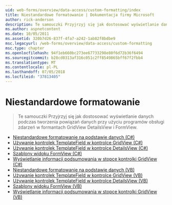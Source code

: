 ```yaml
---
uid: web-forms/overview/data-access/custom-formatting/index
title: Niestandardowe formatowanie | Dokumentacja firmy Microsoft
author: rick-anderson
description: Te samouczki Przyjrzyj się jak dostosować wyświetlanie danych podczas tworzenia powiązań danych przy użyciu programów obsługi zdarzeń w formantach GridView DetailsView i FormView.
ms.author: aspnetcontent
ms.date: 10/05/2011
ms.assetid: 320b7d26-837f-4fa7-a242-1ab82f8bdbe9
msc.legacyurl: /web-forms/overview/data-access/custom-formatting
msc.type: chapter
ms.openlocfilehash: 94f1eb660bc273ee67733298e80f6d72b36f6494
ms.sourcegitcommit: b28cd0313af316c051c2ff8549865bff67f2fbb4
ms.translationtype: MT
ms.contentlocale: pl-PL
ms.lasthandoff: 07/05/2018
ms.locfileid: "37813405"
---
```

<a name="custom-formatting"></a>Niestandardowe formatowanie
====================
> Te samouczki Przyjrzyj się jak dostosować wyświetlanie danych podczas tworzenia powiązań danych przy użyciu programów obsługi zdarzeń w formantach GridView DetailsView i FormView.


- [Niestandardowe formatowanie na podstawie danych (C#)](custom-formatting-based-upon-data-cs.md)
- [Używanie kontrolek TemplateField w kontrolce GridView (C#)](using-templatefields-in-the-gridview-control-cs.md)
- [Używanie kontrolek TemplateField w kontrolce DetailsView (C#)](using-templatefields-in-the-detailsview-control-cs.md)
- [Szablony widoku FormView (C#)](using-the-formview-s-templates-cs.md)
- [Wyświetlanie informacji podsumowania w stopce kontrolki GridView (C#)](displaying-summary-information-in-the-gridview-s-footer-cs.md)
- [Niestandardowe formatowanie na podstawie danych (VB)](custom-formatting-based-upon-data-vb.md)
- [Używanie kontrolek TemplateField w kontrolce GridView (VB)](using-templatefields-in-the-gridview-control-vb.md)
- [Używanie kontrolek TemplateField w kontrolce DetailsView (VB)](using-templatefields-in-the-detailsview-control-vb.md)
- [Szablony widoku FormView (VB)](using-the-formview-s-templates-vb.md)
- [Wyświetlanie informacji podsumowania w stopce kontrolki GridView (VB)](displaying-summary-information-in-the-gridview-s-footer-vb.md)
